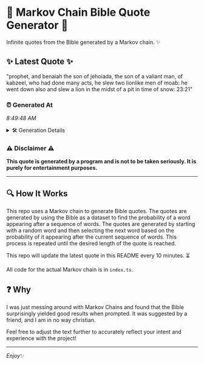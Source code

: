 # 📖 Markov Chain Bible Quote Generator 📖

Infinite quotes from the Bible generated by a Markov chain. ✨

## ✨ Latest Quote ✨
"prophet, and benaiah the son of jehoiada, the son of a valiant man, of kabzeel, who had done many acts, he slew two lionlike men of moab: he went down also and slew a lion in the midst of a pit in time of snow: 23:21"

### ⏰ Generated At
*8:49:48 AM*

<details>
    <summary>🛠️ Generation Details</summary>
    <p>
        <strong>🌱 Seed:</strong> prophet,<br>
        <strong>🔄 Iterations:</strong> 45<br>
        <strong>📜 Context History:</strong><br>[ prophet, ]: and<br>[ prophet,, and ]: benaiah<br>[ prophet,, and, benaiah ]: the<br>[ prophet,, and, benaiah, the ]: son<br>[ prophet,, and, benaiah, the, son ]: of<br>[ prophet,, and, benaiah, the, son, of ]: jehoiada,<br>[ and, benaiah, the, son, of, jehoiada, ]: the<br>[ benaiah, the, son, of, jehoiada,, the ]: son<br>[ the, son, of, jehoiada,, the, son ]: of<br>[ son, of, jehoiada,, the, son, of ]: a<br>[ of, jehoiada,, the, son, of, a ]: valiant<br>[ jehoiada,, the, son, of, a, valiant ]: man,<br>[ the, son, of, a, valiant, man, ]: of<br>[ son, of, a, valiant, man,, of ]: kabzeel,<br>[ of, a, valiant, man,, of, kabzeel, ]: who<br>[ a, valiant, man,, of, kabzeel,, who ]: had<br>[ valiant, man,, of, kabzeel,, who, had ]: done<br>[ man,, of, kabzeel,, who, had, done ]: many<br>[ of, kabzeel,, who, had, done, many ]: acts,<br>[ kabzeel,, who, had, done, many, acts, ]: he<br>[ who, had, done, many, acts,, he ]: slew<br>[ had, done, many, acts,, he, slew ]: two<br>[ done, many, acts,, he, slew, two ]: lionlike<br>[ many, acts,, he, slew, two, lionlike ]: men<br>[ acts,, he, slew, two, lionlike, men ]: of<br>[ he, slew, two, lionlike, men, of ]: moab:<br>[ slew, two, lionlike, men, of, moab: ]: he<br>[ two, lionlike, men, of, moab:, he ]: went<br>[ lionlike, men, of, moab:, he, went ]: down<br>[ men, of, moab:, he, went, down ]: also<br>[ of, moab:, he, went, down, also ]: and<br>[ moab:, he, went, down, also, and ]: slew<br>[ he, went, down, also, and, slew ]: a<br>[ went, down, also, and, slew, a ]: lion<br>[ down, also, and, slew, a, lion ]: in<br>[ also, and, slew, a, lion, in ]: the<br>[ and, slew, a, lion, in, the ]: midst<br>[ slew, a, lion, in, the, midst ]: of<br>[ a, lion, in, the, midst, of ]: a<br>[ lion, in, the, midst, of, a ]: pit<br>[ in, the, midst, of, a, pit ]: in<br>[ the, midst, of, a, pit, in ]: time<br>[ midst, of, a, pit, in, time ]: of<br>[ of, a, pit, in, time, of ]: snow:<br>[ a, pit, in, time, of, snow: ]: 23:21<br>
    </p>
</details>

### ⚠️ Disclaimer ⚠️
**This quote is generated by a program and is not to be taken seriously. It is purely for entertainment purposes.**

---

## 🔍 How It Works

This repo uses a Markov chain to generate Bible quotes. The quotes are generated by using the Bible as a dataset to find the probability of a word appearing after a sequence of words. The quotes are generated by starting with a random word and then selecting the next word based on the probability of it appearing after the current sequence of words. This process is repeated until the desired length of the quote is reached.

This repo will update the latest quote in this README every 10 minutes. ⏳

All code for the actual Markov chain is in `index.ts`.

## ❓ Why

I was just messing around with Markov Chains and found that the Bible surprisingly yielded good results when prompted. 
It was suggested by a friend, and I am in no way christian.

Feel free to adjust the text further to accurately reflect your intent and experience with the project!

---

*Enjoy*✨
